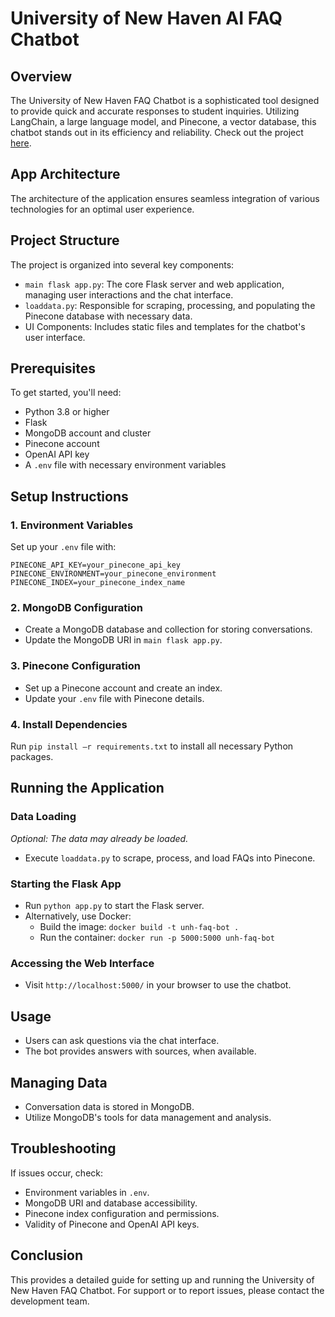 
# University of New Haven AI FAQ Chatbot

## Overview
The University of New Haven FAQ Chatbot is a sophisticated tool designed to provide quick and accurate responses to student inquiries. Utilizing LangChain, a large language model, and Pinecone, a vector database, this chatbot stands out in its efficiency and reliability. Check out the project [here](https://github.com/VAMSINADH2000/AI-UNH-FAQ-BOT).

## App Architecture
The architecture of the application ensures seamless integration of various technologies for an optimal user experience.

## Project Structure
The project is organized into several key components:
- `main flask app.py`: The core Flask server and web application, managing user interactions and the chat interface.
- `loaddata.py`: Responsible for scraping, processing, and populating the Pinecone database with necessary data.
- UI Components: Includes static files and templates for the chatbot's user interface.

## Prerequisites
To get started, you'll need:
- Python 3.8 or higher
- Flask
- MongoDB account and cluster
- Pinecone account
- OpenAI API key
- A `.env` file with necessary environment variables

## Setup Instructions

### 1. Environment Variables
Set up your `.env` file with:
```
PINECONE_API_KEY=your_pinecone_api_key
PINECONE_ENVIRONMENT=your_pinecone_environment
PINECONE_INDEX=your_pinecone_index_name
```

### 2. MongoDB Configuration
- Create a MongoDB database and collection for storing conversations.
- Update the MongoDB URI in `main flask app.py`.

### 3. Pinecone Configuration
- Set up a Pinecone account and create an index.
- Update your `.env` file with Pinecone details.

### 4. Install Dependencies
Run `pip install –r requirements.txt` to install all necessary Python packages.

## Running the Application

### Data Loading
*Optional: The data may already be loaded.*
- Execute `loaddata.py` to scrape, process, and load FAQs into Pinecone.

### Starting the Flask App
- Run `python app.py` to start the Flask server.
- Alternatively, use Docker:
  - Build the image: `docker build -t unh-faq-bot .`
  - Run the container: `docker run -p 5000:5000 unh-faq-bot`

### Accessing the Web Interface
- Visit `http://localhost:5000/` in your browser to use the chatbot.

## Usage
- Users can ask questions via the chat interface.
- The bot provides answers with sources, when available.

## Managing Data
- Conversation data is stored in MongoDB.
- Utilize MongoDB's tools for data management and analysis.

## Troubleshooting
If issues occur, check:
- Environment variables in `.env`.
- MongoDB URI and database accessibility.
- Pinecone index configuration and permissions.
- Validity of Pinecone and OpenAI API keys.

## Conclusion
This  provides a detailed guide for setting up and running the University of New Haven FAQ Chatbot. For support or to report issues, please contact the development team.
